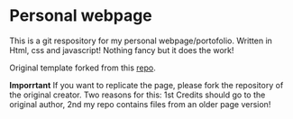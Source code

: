 # Personal webpage

This is a git respository for my personal webpage/portofolio. Written in Html, css and javascript! Nothing fancy but it does the work!

Original template forked from this [repo](https://github.com/codewithsadee/vcard-personal-portfolio/tree/master).

**Imporrtant** If you want to replicate the page, please fork the repository of the original creator. Two reasons for this: 1st Credits should go to the original author, 2nd my repo contains files from an older page version!
